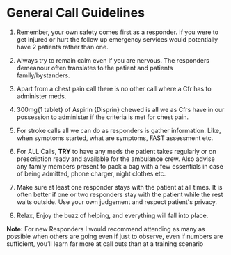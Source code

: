# General Call Guidelines
1. Remember, your own safety comes first as a responder. If you
were to get injured or hurt the follow up emergency services
would potentially have 2 patients rather than one.

2. Always try to remain calm even if you are nervous. The
responders demeanour often translates to the patient and patients
family/bystanders.
3. Apart from a chest pain call there is no other call where a Cfr has
to administer meds.
4. 300mg{1 tablet} of Aspirin {Disprin} chewed is all we as Cfrs
have in our possession to administer if the criteria is met for chest
pain.
5. For stroke calls all we can do as responders is gather information.
Like, when symptoms started, what are symptoms, FAST
assessment etc.
6. For ALL Calls, **TRY** to have any meds the patient takes regularly
or on prescription ready and available for the ambulance crew.
Also advise any family members present to pack a bag with a few
essentials in case of being admitted, phone charger, night clothes
etc.
8. Make sure at least one responder stays with the patient at all times. It is often better if one or two responders stay with the patient while the rest waits outside. Use your own judgement and respect patient's privacy. 
8. Relax, Enjoy the buzz of helping, and everything will fall into
place.

**Note:** For new Responders I would recommend attending as
many as possible when others are going even if just to
observe, even if numbers are sufficient, you’ll learn far
more at call outs than at a training scenario
